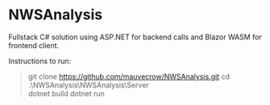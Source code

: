 # NWSAnalysis

Fullstack C# solution using ASP.NET for backend calls and Blazor WASM for frontend client.

Instructions to run:
> git clone https://github.com/mauvecrow/NWSAnalysis.git
> cd .\NWSAnalysis\NWSAnalysis\Server\
> dotnet build
> dotnet run
